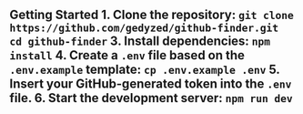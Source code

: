 ## Getting Started 1. Clone the repository: `git clone https://github.com/gedyzed/github-finder.git cd github-finder` 3. Install dependencies: `npm install` 4. Create a `.env` file based on the `.env.example` template: `cp .env.example .env` 5. Insert your GitHub-generated token into the `.env` file. 6. Start the development server: `npm run dev`

 
